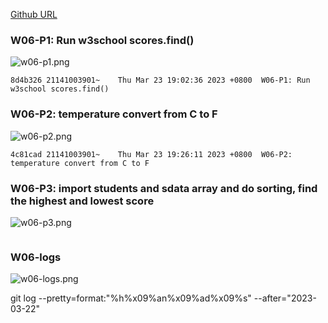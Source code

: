 [Github URL](https://github.com/211410039/1112-1N-js-demo-id/tree/main/demo/md/w02_39)

### W06-P1: Run w3school scores.find()

![w06-p1.png](https://qmfqlvkbasosvmqhicrw.supabase.co/storage/v1/object/public/demo-39/md_img/w06-p1.png?t=2023-03-23T11%3A01%3A48.964Z)

```
8d4b326 21141003901~    Thu Mar 23 19:02:36 2023 +0800  W06-P1: Run w3school scores.find()
```

### W06-P2: temperature convert from C to F 

![w06-p2.png](https://qmfqlvkbasosvmqhicrw.supabase.co/storage/v1/object/public/demo-39/md_img/w06-p2.png?t=2023-03-23T11%3A25%3A14.315Z)

```
4c81cad 21141003901~    Thu Mar 23 19:26:11 2023 +0800  W06-P2: temperature convert from C to F
```

### W06-P3: import students and sdata array and do sorting, find the highest and lowest score

![w06-p3.png](https://qmfqlvkbasosvmqhicrw.supabase.co/storage/v1/object/public/demo-39/md_img/w06-p3.png?t=2023-03-23T12%3A27%3A20.758Z)

```

```

### W06-logs

![w06-logs.png]()

git log --pretty=format:"%h%x09%an%x09%ad%x09%s" --after="2023-03-22"

